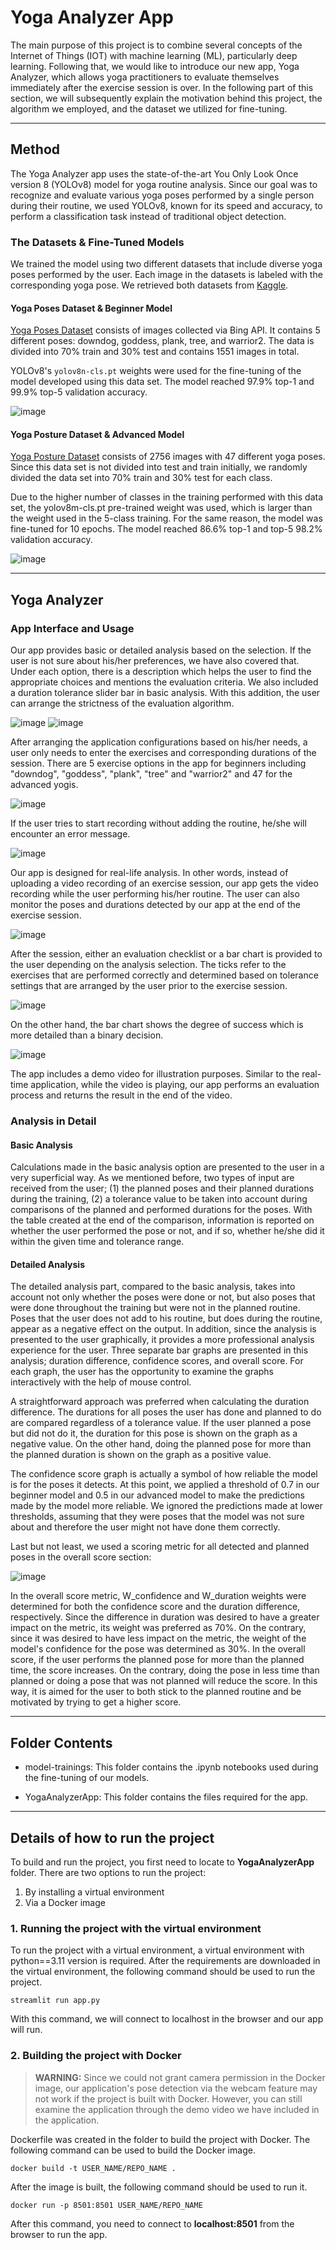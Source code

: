 
# Yoga Analyzer App

The main purpose of this project is to combine several concepts of the Internet of Things (IOT) with machine learning (ML), particularly deep learning. Following that, we would like to introduce our new app, Yoga Analyzer, which allows yoga practitioners to evaluate themselves immediately after the exercise session is over. In the following part of this section, we will subsequently explain the motivation behind this project, the algorithm we employed, and the dataset we utilized for fine-tuning. 

---

## Method

The Yoga Analyzer app uses the state-of-the-art You Only Look Once version 8 (YOLOv8) model for yoga routine analysis. Since our goal was to recognize and evaluate various yoga poses performed by a single person during their routine, we used YOLOv8, known for its speed and accuracy, to perform a classification task instead of traditional object detection.

### The Datasets & Fine-Tuned Models

We trained the model using two different datasets that include diverse yoga poses performed by the user. Each image in the datasets is labeled with the corresponding yoga pose. We retrieved both datasets from [Kaggle](https://www.kaggle.com/).

#### Yoga Poses Dataset & Beginner Model

[Yoga Poses Dataset](https://www.kaggle.com/datasets/niharika41298/yoga-poses-dataset) consists of images collected via Bing API. It contains 5 different poses: downdog, goddess, plank, tree, and warrior2. The data is divided into 70\% train and 30\% test and contains 1551 images in total.

YOLOv8's `yolov8n-cls.pt` weights were used for the fine-tuning of the model developed using this data set. The model reached 97.9% top-1 and 99.9% top-5 validation accuracy.

![image](https://github.com/user-attachments/assets/c2863b11-7d39-430a-8039-faffa50f46b3)


#### Yoga Posture Dataset & Advanced Model

[Yoga Posture Dataset](https://www.kaggle.com/datasets/tr1gg3rtrash/yoga-posture-dataset) consists of 2756 images with 47 different yoga poses. Since this data set is not divided into test and train initially, we randomly divided the data set into 70% train and 30% test for each class.

Due to the higher number of classes in the training performed with this data set, the yolov8m-cls.pt pre-trained weight was used, which is larger than the weight used in the 5-class training. For the same reason, the model was fine-tuned for 10 epochs. The model reached 86.6% top-1 and top-5 98.2% validation accuracy.

![image](https://github.com/user-attachments/assets/f8c61f9a-21ee-4759-8c83-37826f7aed0f)

---

## Yoga Analyzer

### App Interface and Usage

Our app provides basic or detailed analysis based on the selection. If the user is not sure about his/her preferences, we have also covered that. Under each option, there is a description which helps the user to find the appropriate choices and mentions the evaluation criteria.  We also included a duration tolerance slider bar in basic analysis. With this addition, the user can arrange the strictness of the evaluation algorithm.

![image](https://github.com/user-attachments/assets/c939cc93-46f9-4b3f-bdc4-8e77897680c8) 
![image](https://github.com/user-attachments/assets/3d1297d5-ad93-4723-80a0-de8437fd4e64)


After arranging the application configurations based on his/her needs, a user only needs to enter the exercises and corresponding durations of the session. There are 5 exercise options in the app for beginners including "downdog", "goddess", "plank", "tree" and "warrior2" and 47 for the advanced yogis. 

![image](https://github.com/user-attachments/assets/71214bbb-07c1-40a1-86cf-e2612ba98994)


If the user tries to start recording without adding the routine, he/she will encounter an error message.

![image](https://github.com/user-attachments/assets/971bd49b-4235-4ac3-b543-577d45105815)

Our app is designed for real-life analysis. In other words, instead of uploading a video recording of an exercise session, our app gets the video recording while the user performing his/her routine. The user can also monitor the poses and durations detected by our app at the end of the exercise session.

![image](https://github.com/user-attachments/assets/d78e538f-b2ba-4ca5-9920-7fc70d79ab3a)

After the session, either an evaluation checklist or a bar chart is provided to the user depending on the analysis selection. The ticks refer to the exercises that are performed correctly and determined based on tolerance settings that are arranged by the user prior to the exercise session.

![image](https://github.com/user-attachments/assets/0e2edce4-4f51-4ee5-b8bb-332805cc37cf)

On the other hand, the bar chart shows the degree of success which is more detailed than a binary decision.

![image](https://github.com/user-attachments/assets/5a3aa2eb-4c97-4093-b127-0480fb6b62b1)

The app includes a demo video for illustration purposes. Similar to the real-time application, while the video is playing,  our app performs an evaluation process and returns the result in the end of the video.

### Analysis in Detail

#### Basic Analysis

Calculations made in the basic analysis option are presented to the user in a very superficial way. As we mentioned before, two types of input are received from the user; (1) the planned poses and their planned durations during the training, (2) a tolerance value to be taken into account during comparisons of the planned and performed durations for the poses. With the table created at the end of the comparison, information is reported on whether the user performed the pose or not, and if so, whether he/she did it within the given time and tolerance range.

#### Detailed Analysis

The detailed analysis part, compared to the basic analysis, takes into account not only whether the poses were done or not, but also poses that were done throughout the training but were not in the planned routine. Poses that the user does not add to his routine, but does during the routine, appear as a negative effect on the output. In addition, since the analysis is presented to the user graphically, it provides a more professional analysis experience for the user. Three separate bar graphs are presented in this analysis; duration difference, confidence scores, and overall score. For each graph, the user has the opportunity to examine the graphs interactively with the help of mouse control.

A straightforward approach was preferred when calculating the duration difference. The durations for all poses the user has done and planned to do are compared regardless of a tolerance value. If the user planned a pose but did not do it, the duration for this pose is shown on the graph as a negative value. On the other hand, doing the planned pose for more than the planned duration is shown on the graph as a positive value.

The confidence score graph is actually a symbol of how reliable the model is for the poses it detects. At this point, we applied a threshold of 0.7 in our beginner model and 0.5 in our advanced model to make the predictions made by the model more reliable. We ignored the predictions made at lower thresholds, assuming that they were poses that the model was not sure about and therefore the user might not have done them correctly. 

Last but not least, we used a scoring metric for all detected and planned poses in the overall score section:

![image](https://github.com/user-attachments/assets/41947d10-fc10-45b4-97e4-b1fc0517d84d)

In the overall score metric, W_confidence and W_duration weights were determined for both the confidence score and the duration difference, respectively. Since the difference in duration was desired to have a greater impact on the metric, its weight was preferred as 70%. On the contrary, since it was desired to have less impact on the metric, the weight of the model's confidence for the pose was determined as 30%. In the overall score, if the user performs the planned pose for more than the planned time, the score increases. On the contrary, doing the pose in less time than planned or doing a pose that was not planned will reduce the score. In this way, it is aimed for the user to both stick to the planned routine and be motivated by trying to get a higher score.

---

## Folder Contents

- model-trainings: This folder contains the .ipynb notebooks used during the fine-tuning of our models.

- YogaAnalyzerApp: This folder contains the files required for the app. 

---

## Details of how to run the project

To build and run the project, you first need to locate to **YogaAnalyzerApp** folder. There are two options to run the project:
1. By installing a virtual environment
2. Via a Docker image

### 1. Running the project with the virtual environment

To run the project with a virtual environment, a virtual environment with python==3.11 version is required. After the requirements are downloaded in the virtual environment, the following command should be used to run the project.

	streamlit run app.py

With this command, we will connect to localhost in the browser and our app will run.

### 2. Building the project with Docker

> **WARNING:** Since we could not grant camera permission in the Docker image, our application's pose detection via the webcam feature may not work if the project is built with Docker. However, you can still examine the application through the demo video we have included in the application.

Dockerfile was created in the folder to build the project with Docker. The following command can be used to build the Docker image.

	docker build -t USER_NAME/REPO_NAME .
  
After the image is built, the following command should be used to run it.

	docker run -p 8501:8501 USER_NAME/REPO_NAME

After this command, you need to connect to **localhost:8501** from the browser to run the app.
